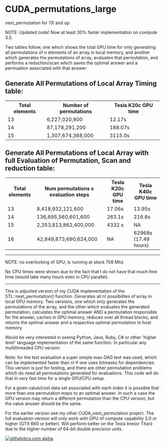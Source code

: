 CUDA_permutations_large
=======================

next_permutation for 13! and up

NOTE: Updated code! Now at least 30% faster implementation on compute 3.5.

Two tables follow, one which shows the total GPU time for only generating all permutations of n elements of an array in local memory, and another which generates the permutations of array, evaluates that permutation, and performs a reduction/scan which saves the optimal answer and a permuation associated with that answer:


Generate All Permutations of Local Array Timing table:
---
<table>
<tr>
    <th>Total elements</th><th>Number of permutations</th><th>Tesla K20c GPU time</th>
</tr>
    <tr>
    <td> 13</td><td> 6,227,020,800 </td><td> 12.17s </td>
  </tr
  <tr>
    <td> 14</td><td> 87,178,291,200 </td><td> 188.07s </td>
</tr>
<tr>
    <td> 15</td><td> 1,307,674,368,000 </td><td> 3115.0s </td>
</tr>
</table>
  

Generate All Permutations of Local Array with full Evaluation of Permutation, Scan and reduction table:
---
<table>
  <tr>
    <th>Total elements</th><th>Num permutations x evaluation steps</th><th>Tesla K20c GPU time</th><th>Tesla K40c GPU time</th>
  </tr>
  <tr>
    <td> 13</td><td> 8,418,932,121,600 </td><td> 17.06s </td><td> 13.95s </td>
  </tr
  <tr>
    <td> 14</td><td> 136,695,560,601,600 </td><td> 263.1s </td><td> 216.8s </td>
</tr>
 <tr>
    <td> 15</td><td> 2,353,813,862,400,000 </td><td> 4332 s </td><td> NA </td>
</tr>
 <tr>
    <td> 16</td><td> 42,849,873,690,624,000 </td><td> NA </td><td> 62968s (17.49 hours)</td>
</tr>
 </table>
 
---
NOTE: no overlocking of GPU, is running at stock 706 Mhz

No CPU times were shown due to the fact that I do not have that much free time (would take many hours even in CPU parallel).
 ____
 This is adjusted version of my CUDA implementation of the STL::next_permutation() function. Generates all n! possibilites of array in local GPU memory.
Two versions, one which only generates the permutations of the array, and the other which evaluates the generated permutation, calculates the optimal answer AND a permutation responsible for the answer, caches in GPU memory, reduces over all thread blocks, and returns the optimal answer and a respective optimal permutation to host memory.

Would be very interested in seeing Python, Java, Ruby, C# or other 'higher level' language implementation of the same function. In particular any multithreaded CPU version.

Note: for the test evaluation a super simple max-DAG test was used, which can be implemented faster than n! if one uses bitmasks for dependencies. This version is just for testing, and there are other permutation problems which do need all permutations generated for evaluations. This code will do that in very fast time for a single GPU/CPU setup.

For a given value/cost data set associated with each index it is possible that more than one permutation maps to an optimal answer. In such a case the GPU version may return a different permutation than the CPU version, but the value answer should be the same.

 
 For the earlier version see my other CUDA_next_permutation project. The full evaluation version will only work with GPU of compute capability 3.0 or higher (GTX 660 or better). Will perform better on the Tesla line(or Titan) due to the higher number of 64-bit double precision units.
 
 <script>
  (function(i,s,o,g,r,a,m){i['GoogleAnalyticsObject']=r;i[r]=i[r]||function(){
  (i[r].q=i[r].q||[]).push(arguments)},i[r].l=1*new Date();a=s.createElement(o),
  m=s.getElementsByTagName(o)[0];a.async=1;a.src=g;m.parentNode.insertBefore(a,m)
  })(window,document,'script','//www.google-analytics.com/analytics.js','ga');

  ga('create', 'UA-43459430-1', 'github.com');
  ga('send', 'pageview');

</script>
[![githalytics.com alpha](https://cruel-carlota.pagodabox.com/b2a3438cc40be860aca12c8966a10aa6 "githalytics.com")](http://githalytics.com/OlegKonings/CUDA_permutations_large)

